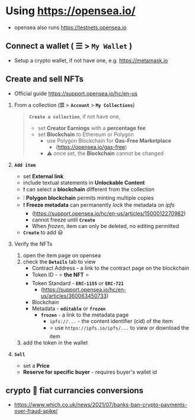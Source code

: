# Using https://opensea.io/

  * opensea also runs https://testnets.opensea.io

## Connect a wallet ( &#9776; > **`My Wallet`** )

  * Setup a crypto wallet, if not have one, e.g. https://metamask.io

## Create and sell NFTs

* Official guide https://support.opensea.io/hc/en-us

1. From a collection (**&#9776;** > **`Account`** > **`My Collections`**)

   >  **`Create a collection`**, if not have one,
   >  * set **Creator Earnings** with a **percentage fee**
   >  * set **Blockchain** to Ethereum or Polygon
   >    - use Polygon Blockchain for **Gas-Free Marketplace**
   >      - (https://opensea.io/gas-free)
   >    - :warning: once set, the **Blockchain** cannot be changed
   
2. **`Add item`**

   * set **External link**
   * include textual statements in **Unlockable Content**
   * :exclamation: can select a **blockchain** different from the collection
   * :grey_exclamation: **Polygon blockchain** permits minting multiple copies
   * :exclamation: **Freeze metadata** can permanently _lock_ the metadata on _ipfs_
     - (https://support.opensea.io/hc/en-us/articles/1500012270982)
     - cannot freeze until **`Create`**
     - When _frozen_, item can only be deleted, no editing permitted
   * **`Create`** to add :smiley:

4. Verify the NFTs

   1. open the item page on opensea
   2. check the **`Details`** tab to view
      * Contract Address - a link to the contract page on the blockchain
      * Token ID - :star: **the NFT** :star:
      * Token Standard - **`ERC-1155`** or **`ERC-721`**
        - (https://support.opensea.io/hc/en-us/articles/360063450733)
      * Blockchain
      * Metadata - **`editable`** or **`frozen`** 
        - **`frozen`** - a link to the metadata page
          - `ipfs://...` - the content identifier (cid) of the item
          - :star: use `https://ipfs.io/ipfs/...` to view or download the item
   3. add the token in the wallet
   
3. **`Sell`**

   * set a **Price**
   * **Reserve for specific buyer** - requires buyer's wallet id

## crypto :arrows_counterclockwise: fiat currancies conversions

  * https://www.which.co.uk/news/2021/07/banks-ban-crypto-payments-over-fraud-spike/
